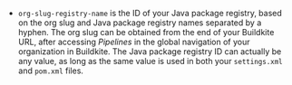 - `org-slug-registry-name` is the ID of your Java package registry, based on the org slug and Java package registry names separated by a hyphen. The org slug can be obtained from the end of your Buildkite URL, after accessing _Pipelines_ in the global navigation of your organization in Buildkite. The Java package registry ID can actually be any value, as long as the same value is used in both your `settings.xml` and `pom.xml` files.